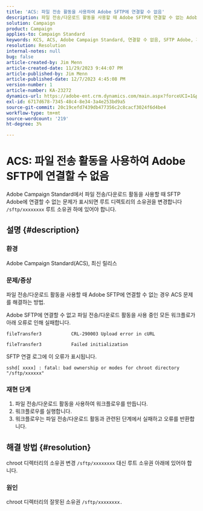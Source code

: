 ```yaml
---
title: 'ACS: 파일 전송 활동을 사용하여 Adobe SFTP에 연결할 수 없음'
description: 파일 전송/다운로드 활동을 사용할 때 Adobe SFTP에 연결할 수 없는 Adobe Campaign Standard 문제를 해결하는 방법에 대해 알아봅니다.
solution: Campaign
product: Campaign
applies-to: Campaign Standard
keywords: KCS, ACS, Adobe Campaign Standard, 연결할 수 없음, SFTP Adobe, 파일 전송, 다운로드, 오류, CRL-290003, cURL, 문제 해결
resolution: Resolution
internal-notes: null
bug: false
article-created-by: Jim Menn
article-created-date: 11/29/2023 9:44:07 PM
article-published-by: Jim Menn
article-published-date: 12/7/2023 4:45:08 PM
version-number: 1
article-number: KA-23272
dynamics-url: https://adobe-ent.crm.dynamics.com/main.aspx?forceUCI=1&pagetype=entityrecord&etn=knowledgearticle&id=e39cbc69-008f-ee11-8179-6045bd006268
exl-id: 6717d678-7345-48c4-8e34-3a4e253bd9a5
source-git-commit: 20c19cefd7439db477356c2c8cacf3024f6d4be4
workflow-type: tm+mt
source-wordcount: '219'
ht-degree: 3%

---
```


# ACS: 파일 전송 활동을 사용하여 Adobe SFTP에 연결할 수 없음


Adobe Campaign Standard에서 파일 전송/다운로드 활동을 사용할 때 SFTP Adobe에 연결할 수 없는 문제가 표시되면 루트 디렉토리의 소유권을 변경합니다 `/sftp/xxxxxxxx` 루트 소유권 하에 있어야 합니다.

## 설명 {#description}


### 환경

Adobe Campaign Standard(ACS), 최신 릴리스



### 문제/증상

파일 전송/다운로드 활동을 사용할 때 Adobe SFTP에 연결할 수 없는 경우 ACS 문제를 해결하는 방법.

Adobe SFTP에 연결할 수 없고 파일 전송/다운로드 활동을 사용 중인 모든 워크플로가 아래 오류로 인해 실패합니다.




```
fileTransfer3           CRL-290003 Upload error in cURL 

fileTransfer3           Failed initialization
```




SFTP 연결 로그에 이 오류가 표시됩니다.




```
sshd[ xxxx] : fatal: bad ownership or modes for chroot directory "/sftp/xxxxxx"
```






### <b>재현 단계</b>

1. 파일 전송/다운로드 활동을 사용하여 워크플로우를 만듭니다.
2. 워크플로우를 실행합니다.
3. 워크플로우는 파일 전송/다운로드 활동과 관련된 단계에서 실패하고 오류를 반환합니다.



## 해결 방법 {#resolution}


chroot 디렉터리의 소유권 변경 `/sftp/xxxxxxxx` 대신 루트 소유권 아래에 있어야 합니다.

### 원인

chroot 디렉터리의 잘못된 소유권 `/sftp/xxxxxxxx. `
